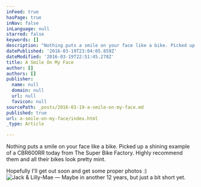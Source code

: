 ```yaml
---
inFeed: true
hasPage: true
inNav: false
inLanguage: null
starred: false
keywords: []
description: "Nothing puts a smile on your face like a bike. Picked up a shining example of a CBR600RR today from The Super Bike Factory. Highly recommend them and all their bikes look pretty mint.\_"
datePublished: '2016-03-19T23:04:05.859Z'
dateModified: '2016-03-19T22:51:45.278Z'
title: A Smile On My Face
author: []
authors: []
publisher:
  name: null
  domain: null
  url: null
  favicon: null
sourcePath: _posts/2016-03-19-a-smile-on-my-face.md
published: true
url: a-smile-on-my-face/index.html
_type: Article

---
```

Nothing puts a smile on your face like a bike. Picked up a shining example of a CBR600RR today from The Super Bike Factory. Highly recommend them and all their bikes look pretty mint. 

Hopefully I'll get out soon and get some proper photos :)
![Jack & Lilly-Mae — Maybe in another 12 years, but just a bit short yet.](https://the-grid-user-content.s3-us-west-2.amazonaws.com/5c2b3eae-0831-4293-bc04-9f9925d4da9d.jpg)
